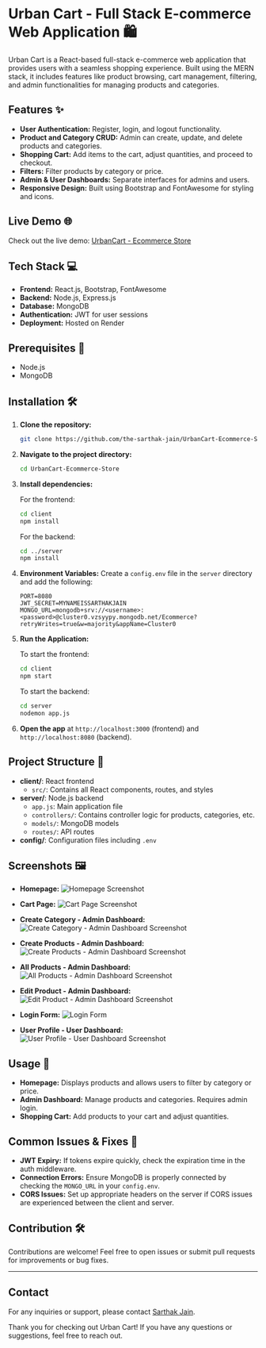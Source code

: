 # Urban Cart - Full Stack E-commerce Web Application 🛍️

Urban Cart is a React-based full-stack e-commerce web application that provides users with a seamless shopping experience. Built using the MERN stack, it includes features like product browsing, cart management, filtering, and admin functionalities for managing products and categories.

## Features ✨
- **User Authentication:** Register, login, and logout functionality.
- **Product and Category CRUD:** Admin can create, update, and delete products and categories.
- **Shopping Cart:** Add items to the cart, adjust quantities, and proceed to checkout.
- **Filters:** Filter products by category or price.
- **Admin & User Dashboards:** Separate interfaces for admins and users.
- **Responsive Design:** Built using Bootstrap and FontAwesome for styling and icons.

## Live Demo 🌐
Check out the live demo: [UrbanCart - Ecommerce Store](https://urbancart-ecommerce-store.onrender.com/)

## Tech Stack 💻
- **Frontend:** React.js, Bootstrap, FontAwesome
- **Backend:** Node.js, Express.js
- **Database:** MongoDB
- **Authentication:** JWT for user sessions
- **Deployment:** Hosted on Render

## Prerequisites 🔧
- Node.js
- MongoDB

## Installation 🛠️

1. **Clone the repository:**
   ```bash
   git clone https://github.com/the-sarthak-jain/UrbanCart-Ecommerce-Store.git

2. **Navigate to the project directory:**
   ```bash
   cd UrbanCart-Ecommerce-Store
   ```

3. **Install dependencies:**

   For the frontend:
   ```bash
   cd client
   npm install
   ```

   For the backend:
   ```bash
   cd ../server
   npm install
   ```

4. **Environment Variables:**
   Create a `config.env` file in the `server` directory and add the following:
   ```env
   PORT=8080
   JWT_SECRET=MYNAMEISSARTHAKJAIN
   MONGO_URL=mongodb+srv://<username>:<password>@cluster0.vzsyypy.mongodb.net/Ecommerce?retryWrites=true&w=majority&appName=Cluster0
   ```

5. **Run the Application:**

   To start the frontend:
   ```bash
   cd client
   npm start
   ```

   To start the backend:
   ```bash
   cd server
   nodemon app.js
   ```

6. **Open the app** at `http://localhost:3000` (frontend) and `http://localhost:8080` (backend).

## Project Structure 📂

- **client/**: React frontend
  - `src/`: Contains all React components, routes, and styles
- **server/**: Node.js backend
  - `app.js`: Main application file
  - `controllers/`: Contains controller logic for products, categories, etc.
  - `models/`: MongoDB models
  - `routes/`: API routes
- **config/**: Configuration files including `.env`

## Screenshots 🖼️
- **Homepage:**
![Homepage Screenshot](screenshots/home-page-UrbanCart.png)

- **Cart Page:**
![Cart Page Screenshot](screenshots/cart-page-UrbanCart.png)

- **Create Category - Admin Dashboard:**
![Create Category - Admin Dashboard Screenshot](screenshots/createCategory-adminDash-UrbanCart.png)

- **Create Products - Admin Dashboard:**
![Create Products - Admin Dashboard Screenshot](screenshots/createProducts-adminDash-UrbanCart.png)

- **All Products - Admin Dashboard:**
![All Products - Admin Dashboard Screenshot](screenshots/allProducts-adminDash-UrbanCart.png)

- **Edit Product - Admin Dashboard:**
![Edit Product - Admin Dashboard Screenshot](screenshots/editProduct-adminDash-UrbanCart.png)

- **Login Form:**
![Login Form](screenshots/loginForm-UrbanCart.png)

- **User Profile - User Dashboard:**
![User Profile - User Dashboard Screenshot](screenshots/userDash-UrbanCart.png)

## Usage 🛒
- **Homepage:** Displays products and allows users to filter by category or price.
- **Admin Dashboard:** Manage products and categories. Requires admin login.
- **Shopping Cart:** Add products to your cart and adjust quantities.

## Common Issues & Fixes 🔧
- **JWT Expiry:** If tokens expire quickly, check the expiration time in the auth middleware.
- **Connection Errors:** Ensure MongoDB is properly connected by checking the `MONGO_URL` in your `config.env`.
- **CORS Issues:** Set up appropriate headers on the server if CORS issues are experienced between the client and server.

## Contribution 🛠️
Contributions are welcome! Feel free to open issues or submit pull requests for improvements or bug fixes.

---
## Contact

For any inquiries or support, please contact [Sarthak Jain](mail.sarthakjain@gmail.com).

Thank you for checking out Urban Cart! If you have any questions or suggestions, feel free to reach out.

